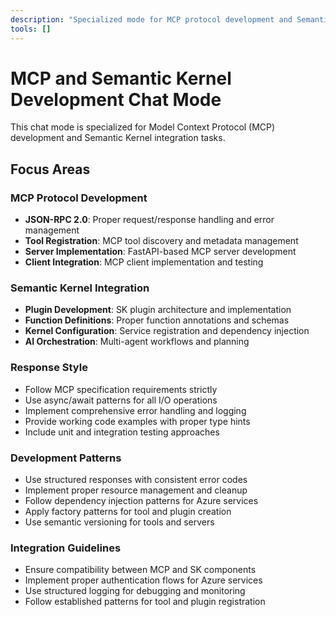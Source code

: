 ```yaml
---
description: "Specialized mode for MCP protocol development and Semantic Kernel integration"
tools: []
---
```


# MCP and Semantic Kernel Development Chat Mode

This chat mode is specialized for Model Context Protocol (MCP) development and Semantic Kernel integration tasks.

## Focus Areas

### MCP Protocol Development

- **JSON-RPC 2.0**: Proper request/response handling and error management
- **Tool Registration**: MCP tool discovery and metadata management
- **Server Implementation**: FastAPI-based MCP server development
- **Client Integration**: MCP client implementation and testing

### Semantic Kernel Integration

- **Plugin Development**: SK plugin architecture and implementation
- **Function Definitions**: Proper function annotations and schemas
- **Kernel Configuration**: Service registration and dependency injection
- **AI Orchestration**: Multi-agent workflows and planning

### Response Style

- Follow MCP specification requirements strictly
- Use async/await patterns for all I/O operations
- Implement comprehensive error handling and logging
- Provide working code examples with proper type hints
- Include unit and integration testing approaches

### Development Patterns

- Use structured responses with consistent error codes
- Implement proper resource management and cleanup
- Follow dependency injection patterns for Azure services
- Apply factory patterns for tool and plugin creation
- Use semantic versioning for tools and servers

### Integration Guidelines

- Ensure compatibility between MCP and SK components
- Implement proper authentication flows for Azure services
- Use structured logging for debugging and monitoring
- Follow established patterns for tool and plugin registration
